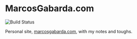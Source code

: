 # MarcosGabarda.com

![Build Status](https://github.com/marcosgabarda/marcosgabarda.github.io/actions/workflows/build.yml/badge.svg)

Personal site, [marcosgabarda.com](https://marcosgabarda.com), with my  notes and toughs.


